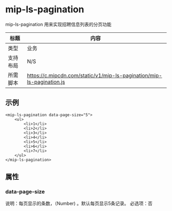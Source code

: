 # mip-ls-pagination

mip-ls-pagination 用来实现招聘信息列表的分页功能

标题|内容
----|----
类型|业务
支持布局|N/S
所需脚本|https://c.mipcdn.com/static/v1/mip-ls-pagination/mip-ls-pagination.js

## 示例
```
<mip-ls-pagination data-page-size="5">
    <ul>
        <li>1</li>
        <li>2</li>
        <li>3</li>
        <li>4</li>
        <li>5</li>
        <li>6</li>
        <li>7</li>
    </ul>
</mip-ls-pagination>
```

## 属性

### data-page-size

说明：每页显示的条数，（Number) 。默认每页显示5条记录。
必选项：否